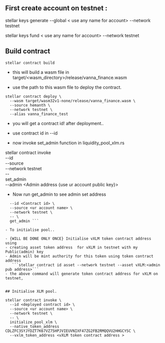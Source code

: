 ## First create account on testnet :

stellar keys generate --global < use any name for account> --network testnet

stellar keys fund < use any name for account> --network testnet

## Build contract
```
stellar contract build
```

- this will build a wasm file in target/<wasm_directory>/release/vanna_finance.wasm

- use the path to this wasm file to deploy the contract.


```
stellar contract deploy \
  --wasm target/wasm32v1-none/release/vanna_finance.wasm \
  --source hemanth \
  --network testnet \
  --alias vanna_finance_test
```

- you will get a contract id! after deployment..

- use contract id in --id <Contract id>

- now invoke set_admin function in liquidity_pool_xlm.rs

stellar contract invoke \
  --id <Contract id> \
  --source <Ur account name> \
  --network testnet \
  -- \
  set_admin \
  --admin <Admin address {use ur account public key}>

- Now run get_admin to see admin set address

```stellar contract invoke \
  --id <Contract id> \
  --source <ur account name> \
  --network testnet \
  -- \
  get_admin ```

- To initialise pool..

- {WILL BE DONE ONLY ONCE} Initialise vXLM token contract address using 
- creating asset token address  for vXLM in testnet with my Public(admin) key
- Admin will be mint authority for this token using token contract address
   ```stellar contract id asset --network testnet --asset vXLM:<admin pub address>```
- the above command will generate token contract address for vXLM on testnet, 


## Initialise XLM pool.

stellar contract invoke \
  --id <deployed contract id> \
  --source <ur account name> \
  --network testnet \
  -- \
  initialize_pool_xlm \
  --native_token_address CDLZFC3SYJYDZT7K67VZ75HPJVIEUVNIXF47ZG2FB2RMQQVU2HHGCYSC \
  --vxlm_token_address <vXLM token contract address >



